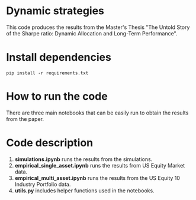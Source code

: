 # Dynamic strategies
This code produces the results from the Master's Thesis "The Untold Story of the Sharpe ratio: Dynamic Allocation and Long-Term Performance".

# Install dependencies
```shell
pip install -r requirements.txt
```
# How to run the code
There are three main notebooks that can be easily run to obtain the results from the paper.

# Code description
1. **simulations.ipynb** runs the results from the simulations.
2. **empirical_single_asset.ipynb** runs the results from US Equity Market data.
3. **empirical_multi_asset.ipynb** runs the results from the US Equity 10 Industry Portfolio data. 
4. **utils.py** includes helper functions used in the notebooks. 

